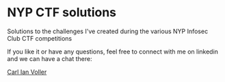 # NYP CTF solutions
Solutions to the challenges I've created during the various NYP Infosec Club CTF competitions

If you like it or have any questions, feel free to connect with me on linkedin and we can have a chat there:

[Carl Ian Voller](https://www.linkedin.com/in/carl-ian-voller/)